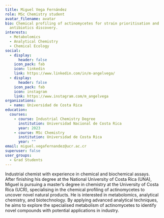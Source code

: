 ```yaml
---
title: Miguel Vega Fernández
role: MSc Chemistry student
avatar_filename: avatar
bio: Chemical profiling of actinomycetes for strain prioritisation and
  antibiotics discovery.
interests:
  - Metabolomics
  - Analytical Chemistry
  - Chemical Ecology
social:
  - display:
      header: false
    icon_pack: fab
    icon: linkedin
    link: https://www.linkedin.com/in/m-angelvega/
  - display:
      header: false
    icon_pack: fab
    icon: instagram
    link: https://www.instagram.com/m_angelvega
organizations:
  - name: Universidad de Costa Rica
education:
  courses:
    - course: Industrial Chemistry Degree
      institution: Universidad Nacional de Costa Rica
      year: 2023
    - course: MSc Chemistry
      institution: Universidad de Costa Rica
      year: ""
email: miguel.vegafernandez@ucr.ac.cr
superuser: false
user_groups:
  - Grad Students
---
```

Industrial chemist with experience in chemical and biochemical assays. After finishing his degree at the National University of Costa Rica (UNA), Miguel is pursuing a master’s degree in chemistry at the University of Costa Rica (UCR), specialising in the chemical profiling of actinomycetes to uncover novel natural products. He is interested in metabolomics, analytical chemistry, and biotechnology. By applying advanced analytical techniques, he aims to explore the specialised metabolism of actinomycetes to identify novel compounds with potential applications in industry.
